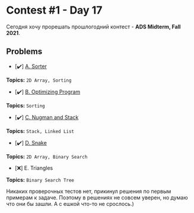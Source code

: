 # Contest #1 - Day 17

Сегодня хочу прорешать прошлогодний контест - **ADS Midterm, Fall 2021**. 

## Problems
- [✔️] [A. Sorter](https://github.com/wupsi/60DaysOfAlgorithms/blob/main/Days/Day17/Probems/A.cpp)

**Topics:** `2D Array, Sorting`

- [✔️] [B. Optimizing Program](https://github.com/wupsi/60DaysOfAlgorithms/blob/main/Days/Day17/Probems/B.cpp)

**Topics:** `Sorting`

- [✔️] [C. Nugman and Stack](https://github.com/wupsi/60DaysOfAlgorithms/blob/main/Days/Day17/Probems/C.cpp)

**Topics:** `Stack, Linked List`

- [✔️] [D. Snake](https://github.com/wupsi/60DaysOfAlgorithms/blob/main/Days/Day17/Probems/D.cpp)

**Topics:** `2D Array, Binary Search`

- [❌] E. Triangles

**Topics:** `Binary Search Tree`

Никаких проверочных тестов нет, прикинул решения по первым примерам к задаче. Поэтому в решениях не совсем уверен, но думаю что они бы зашли. А с ешкой что-то не срослось.)
